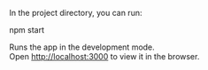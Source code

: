 In the project directory, you can run:

npm start

Runs the app in the development mode.\
Open [http://localhost:3000](http://localhost:3000) to view it in the browser.


